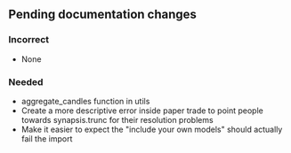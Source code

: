 ## Pending documentation changes
### Incorrect
- None
### Needed
- aggregate_candles function in utils
- Create a more descriptive error inside paper trade to point people towards synapsis.trunc for their resolution problems
- Make it easier to expect the "include your own models" should actually fail the import